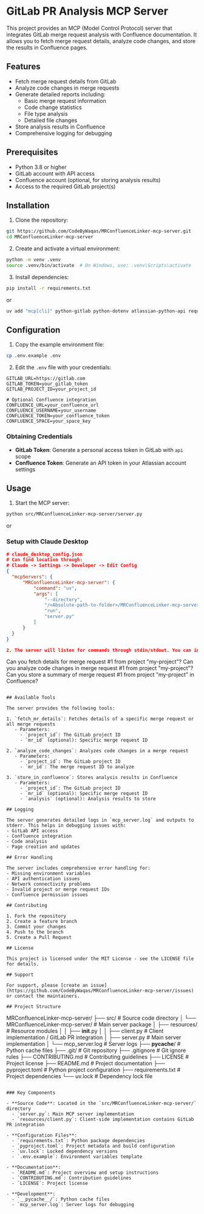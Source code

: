 # GitLab PR Analysis MCP Server

This project provides an MCP (Model Control Protocol) server that integrates GitLab merge request analysis with Confluence documentation. It allows you to fetch merge request details, analyze code changes, and store the results in Confluence pages.

## Features

- Fetch merge request details from GitLab
- Analyze code changes in merge requests
- Generate detailed reports including:
  - Basic merge request information
  - Code change statistics
  - File type analysis
  - Detailed file changes
- Store analysis results in Confluence
- Comprehensive logging for debugging

## Prerequisites

- Python 3.8 or higher
- GitLab account with API access
- Confluence account (optional, for storing analysis results)
- Access to the required GitLab project(s)

## Installation

1. Clone the repository:
```bash
git https://github.com/CodeByWaqas/MRConfluenceLinker-mcp-server.git
cd MRConfluenceLinker-mcp-server
```

2. Create and activate a virtual environment:
```bash
python -m venv .venv
source .venv/bin/activate  # On Windows, use: .venv\Scripts\activate
```

3. Install dependencies:
```bash
pip install -r requirements.txt
```
or
```bash
uv add "mcp[cli]" python-gitlab python-dotenv atlassian-python-api requests
```

## Configuration

1. Copy the example environment file:
```bash
cp .env.example .env
```

2. Edit the `.env` file with your credentials:
```env
GITLAB_URL=https://gitlab.com
GITLAB_TOKEN=your_gitlab_token
GITLAB_PROJECT_ID=your_project_id

# Optional Confluence integration
CONFLUENCE_URL=your_confluence_url
CONFLUENCE_USERNAME=your_username
CONFLUENCE_TOKEN=your_confluence_token
CONFLUENCE_SPACE=your_space_key
```

### Obtaining Credentials

- **GitLab Token**: Generate a personal access token in GitLab with `api` scope
- **Confluence Token**: Generate an API token in your Atlassian account settings

## Usage

1. Start the MCP server:
```bash
python src/MRConfluenceLinker-mcp-server/server.py
```
or 

### Setup with Claude Desktop
```json
# claude_desktop_config.json
# Can find location through:
# Claude -> Settings -> Developer -> Edit Config
{
  "mcpServers": {
      "MRConfluenceLinker-mcp-server": {
          "command": "uv",
          "args": [
              "--directory",
              "/<Absolute-path-to-folder>/MRConfluenceLinker-mcp-server/src/MRConfluenceLinker-mcp-server",
              "run",
              "server.py"
          ]
      }
  }
}

2. The server will listen for commands through stdin/stdout. You can interact with it using prompts like:

```
Can you fetch details for merge request #1 from project "my-project"?
Can you analyze code changes in merge request #1 from project "my-project"?
Can you store a summary of merge request #1 from project "my-project" in Confluence?
```

## Available Tools

The server provides the following tools:

1. `fetch_mr_details`: Fetches details of a specific merge request or all merge requests
   - Parameters:
     - `project_id`: The GitLab project ID
     - `mr_id` (optional): Specific merge request ID

2. `analyze_code_changes`: Analyzes code changes in a merge request
   - Parameters:
     - `project_id`: The GitLab project ID
     - `mr_id`: The merge request ID to analyze

3. `store_in_confluence`: Stores analysis results in Confluence
   - Parameters:
     - `project_id`: The GitLab project ID
     - `mr_id` (optional): Specific merge request ID
     - `analysis` (optional): Analysis results to store

## Logging

The server generates detailed logs in `mcp_server.log` and outputs to stderr. This helps in debugging issues with:
- GitLab API access
- Confluence integration
- Code analysis
- Page creation and updates

## Error Handling

The server includes comprehensive error handling for:
- Missing environment variables
- API authentication issues
- Network connectivity problems
- Invalid project or merge request IDs
- Confluence permission issues

## Contributing

1. Fork the repository
2. Create a feature branch
3. Commit your changes
4. Push to the branch
5. Create a Pull Request

## License

This project is licensed under the MIT License - see the LICENSE file for details.

## Support

For support, please [create an issue](https://github.com/CodeByWaqas/MRConfluenceLinker-mcp-server/issues) or contact the maintainers.

## Project Structure

```
MRConfluenceLinker-mcp-server/
├── src/                           # Source code directory
│   └── MRConfluenceLinker-mcp-server/  # Main server package
│       ├── resources/            # Resource modules
│       │   ├── __init__.py
│       │   ├── client.py        # Client implementation / GitLab PR integration
│       ├── server.py            # Main server implementation
│       └── mcp_server.log       # Server logs
├── __pycache__/                 # Python cache files
├── .git/                        # Git repository
├── .gitignore                   # Git ignore rules
├── CONTRIBUTING.md              # Contributing guidelines
├── LICENSE                      # Project license
├── README.md                    # Project documentation
├── pyproject.toml              # Python project configuration
├── requirements.txt            # Project dependencies
└── uv.lock                     # Dependency lock file
```

### Key Components

- **Source Code**: Located in the `src/MRConfluenceLinker-mcp-server/` directory
  - `server.py`: Main MCP server implementation
  - `resources/client.py`: Client-side implementation contains GitLab PR integration

- **Configuration Files**:
  - `requirements.txt`: Python package dependencies
  - `pyproject.toml`: Project metadata and build configuration
  - `uv.lock`: Locked dependency versions
  - `.env.example`: Environment variables template

- **Documentation**:
  - `README.md`: Project overview and setup instructions
  - `CONTRIBUTING.md`: Contribution guidelines
  - `LICENSE`: Project license

- **Development**:
  - `__pycache__/`: Python cache files
  - `mcp_server.log`: Server logs for debugging
